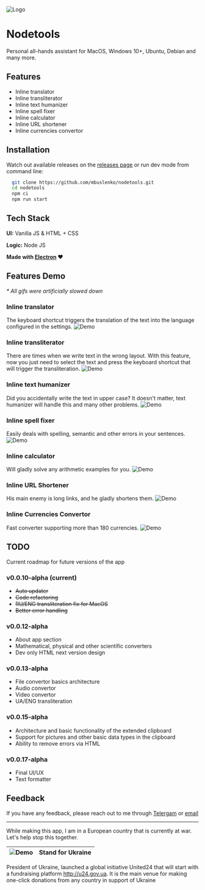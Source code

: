 
![Logo](https://i.imgur.com/omBZiP9.png)


# Nodetools

Personal all-hands assistant for MacOS, Windows 10+, Ubuntu, Debian and many more.



## Features

- Inline translator
- Inline transliterator
- Inline text humanizer
- Inline spell fixer
- Inline calculator
- Inline URL shortener
- Inline currencies convertor





## Installation

Watch out available releases on the [releases page](https://github.com/mbuslenko/nodetools/releases)
or run dev mode from command line:

```bash
  git clone https://github.com/mbuslenko/nodetools.git
  cd nodetools
  npm ci
  npm run start
```
    
## Tech Stack

**UI:** Vanilla JS & HTML + CSS

**Logic:** Node JS

**Made with [Electron](https://www.electronjs.org/) ❤️**


## Features Demo
_* All gifs were artificially slowed down_

### Inline translator
The keyboard shortcut triggers the translation of the text into the language configured in the settings.
![Demo](https://i.imgur.com/Pe34Qs3.gif)

### Inline transliterator
There are times when we write text in the wrong layout. With this feature, now you just need to select the text and press the keyboard shortcut that will trigger the transliteration.
![Demo](https://i.imgur.com/LqTHu5l.gif)

### Inline text humanizer
Did you accidentally write the text in upper case? It doesn't matter, text humanizer will handle this and many other problems.
![Demo](https://i.imgur.com/84FB2NC.gif)

### Inline spell fixer
Easily deals with spelling, semantic and other errors in your sentences.
![Demo](https://i.imgur.com/ocngKoh.gif)

### Inline calculator
Will gladly solve any arithmetic examples for you.
![Demo](https://i.imgur.com/xgdtewe.gif)

### Inline URL Shortener
His main enemy is long links, and he gladly shortens them.
![Demo](https://i.imgur.com/ymstnTI.gif)

### Inline Currencies Convertor
Fast converter supporting more than 180 currencies.
![Demo](https://i.imgur.com/HgSuvmS.gif)
## TODO
Current roadmap for future versions of the app

### v0.0.10-alpha (current)
- ~~Auto updater~~
- ~~Code refactoring~~
- ~~RU/ENG transliteration fix for MacOS~~
- ~~Better error handling~~

### v0.0.12-alpha
- About app section
- Mathematical, physical and other scientific converters
- Dev only HTML next version design

### v0.0.13-alpha
- File convertor basics architecture
- Audio convertor
- Video convertor
- UA/ENG transliteration

### v0.0.15-alpha
- Architecture and basic functionality of the extended clipboard
- Support for pictures and other basic data types in the clipboard
- Ability to remove errors via HTML

### v0.0.17-alpha
- Final UI/UX
- Text formatter
## Feedback

If you have any feedback, please reach out to me through [Telergam](https://t.me/mbuslenko) or [email](mailto:m.buslenko@gmail.com)

---
While making this app, I am in a European country that is currently at war. Let's help stop this together.

![Demo](https://i.imgur.com/PYEykm8.png)            |  Stand for Ukraine
:-------------------------:|:-------------------------:

President of Ukraine, launched a global initiative United24 that will start with a fundraising platform http://u24.gov.ua. It is the main venue for making one-click donations from any country in support of Ukraine 
